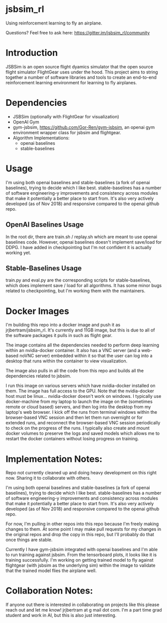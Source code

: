# jsbsim_rl
Using reinforcement learning to fly an airplane. 

Questions?  Feel free to ask here:
https://gitter.im/jsbsim_rl/community

# Introduction

JSBSim is an open source flight dyamics simulator that the open source flight simulator FlightGear uses under the hood.  This project aims to string together a number of software libraries and tools to create an end-to-end reinforcement learning environment for learning to fly airplanes.

# Dependencies

 * JSBSim (optionally with FlightGear for visualization)
 * OpenAI Gym
 * gym-jsbsim, https://github.com/Gor-Ren/gym-jsbsim, an openai gym environment wrapper class for jsbsim and flightgear.
 * Algorithm Implementations:
     * openai baselines
     * stable-baselines

# Usage

I'm using both openai baselines and stable-baselines (a fork of openai baselines), trying to
decide which I like best.  stable-baselines has a number of software engineering-y improvements
and consistency across modules that make it potentially a better place to start from.  It's
also very actively developed (as of Nov 2018) and responsive compared to the openai github
repo.

## OpenAI Baselines Usage

In the root dir, there are train.sh / replay.sh which are meant to use openai baselines code.
However, openai baselines doesn't implement save/load for DDPG.  I have added in checkpointing 
but I'm not confident it is actually working yet.

## Stable-Baselines Usage

train.py and eval.py are the corresponding scripts for stable-baselines, which does implement
save / load for all algorithms.  It has some minor bugs related to checkpointing, but
I'm working them with the maintainers.

# Docker Images

I'm building this repo into a docker image and push it as jrjbertram/jsbsim_rl.  It's currently
and 11GB image, but this is due to all of the software packages it pulls in such as flight gear.

The image contains all the dependencies needed to perform deep learning within an nvidia-docker 
container.  It also has a VNC server (and a web-based noVNC server) embedded within it so that
the user can log into a desktop that runs within the container to view visualization.

The image also pulls in all the code from this repo and builds all the dependencies related to 
jsbsim.  

I run this image on various servers which have nvidia-docker installed on them.  The image has 
full access to the GPU.  Note that the nvidia-docker host must be linux... nvidia-docker doesn't
work on windows.  I typically use docker-machine from my laptop to launch the image on the 
(sometimes remote or cloud based) servers, and then log into the desktop from my laptop's web
browser.  I kick off the runs from terminal windows within the browser-based VNC session and
then let them run overnight or for extended runs, and reconnect the browser-based VNC session
periodically to check on the progress of the runs.  I typically also create and mount docker
volumes to preserve the logs and saved models which allows me to restart the docker containers
without losing progress on training.

# Implementation Notes:
Repo not currently cleaned up and doing heavy development on this right now.  Sharing it to collaborate with others.

I'm using both openai baselines and stable-baselines (a fork of openai baselines), trying to
decide which I like best.  stable-baselines has a number of software engineering-y improvements
and consistency across modules that make it potentially a better place to start from.  It's
also very actively developed (as of Nov 2018) and responsive compared to the openai github
repo.




For now, I'm pulling in other repos into this repo because I'm freely making changes to them.
At some point I may make pull requests for my changes in the original repos and drop the
copy in this repo, but I'll probably do that once things are stable.

Currently I have gym-jsbsim integrated with openai baselines and I'm able to run training against
jsbsim.  From the tensorboard plots, it looks like it is training successfully.  I'm working on
getting trained model to fly against flightgear (with jsbsim as the underlying sim) within
the image to validate that the trained model flies the airplane well.

# Collaboration Notes:

If anyone out there is interested in collaborating on projects like this please reach out and let me know!  jrjbertram at g mail dot com.
I'm a part time grad student and work in AI, but this is also just interesting.

